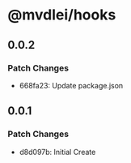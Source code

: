 # @mvdlei/hooks

## 0.0.2

### Patch Changes

- 668fa23: Update package.json

## 0.0.1

### Patch Changes

- d8d097b: Initial Create
